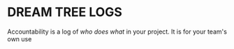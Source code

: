 # DREAM TREE LOGS

Accountability is a log of _who does what_ in your project. It is for your team's own use
